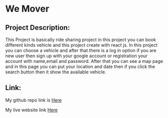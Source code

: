 # We Mover

## Project Description:

This Project is basically ride sharing project in this project you can book different kinds vehicle and this project create with react js. In this project you can choose a vehicle and after that there is a log in option if you are new user then sign up with your google account or registration your account with name,email and password. After that you can see a map page and in this page you can put your location and date then if you click the search button then it show the available vehicle.

## Link:

My github repo link is [Here](https://github.com/Porgramming-Hero-web-course/react-auth-Arifuzzaman-Nishan)

My live website link [Here](https://we-mover.web.app/)


